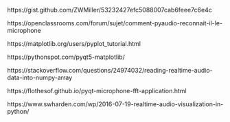 <p>https://gist.github.com/ZWMiller/53232427efc5088007cab6feee7c6e4c</p>
<p>https://openclassrooms.com/forum/sujet/comment-pyaudio-reconnait-il-le-microphone</p>
<p>https://matplotlib.org/users/pyplot_tutorial.html</p>
<p>https://pythonspot.com/pyqt5-matplotlib/</p>
<p>https://stackoverflow.com/questions/24974032/reading-realtime-audio-data-into-numpy-array</p>
<p>https://flothesof.github.io/pyqt-microphone-fft-application.html</p>
<p>https://www.swharden.com/wp/2016-07-19-realtime-audio-visualization-in-python/</p>
